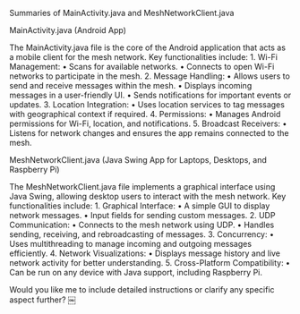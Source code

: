 Summaries of MainActivity.java and MeshNetworkClient.java

MainActivity.java (Android App)

The MainActivity.java file is the core of the Android application that acts as a mobile client for the mesh network. Key functionalities include:
	1.	Wi-Fi Management:
	•	Scans for available networks.
	•	Connects to open Wi-Fi networks to participate in the mesh.
	2.	Message Handling:
	•	Allows users to send and receive messages within the mesh.
	•	Displays incoming messages in a user-friendly UI.
	•	Sends notifications for important events or updates.
	3.	Location Integration:
	•	Uses location services to tag messages with geographical context if required.
	4.	Permissions:
	•	Manages Android permissions for Wi-Fi, location, and notifications.
	5.	Broadcast Receivers:
	•	Listens for network changes and ensures the app remains connected to the mesh.

MeshNetworkClient.java (Java Swing App for Laptops, Desktops, and Raspberry Pi)

The MeshNetworkClient.java file implements a graphical interface using Java Swing, allowing desktop users to interact with the mesh network. Key functionalities include:
	1.	Graphical Interface:
	•	A simple GUI to display network messages.
	•	Input fields for sending custom messages.
	2.	UDP Communication:
	•	Connects to the mesh network using UDP.
	•	Handles sending, receiving, and rebroadcasting of messages.
	3.	Concurrency:
	•	Uses multithreading to manage incoming and outgoing messages efficiently.
	4.	Network Visualizations:
	•	Displays message history and live network activity for better understanding.
	5.	Cross-Platform Compatibility:
	•	Can be run on any device with Java support, including Raspberry Pi.

Would you like me to include detailed instructions or clarify any specific aspect further? ￼
